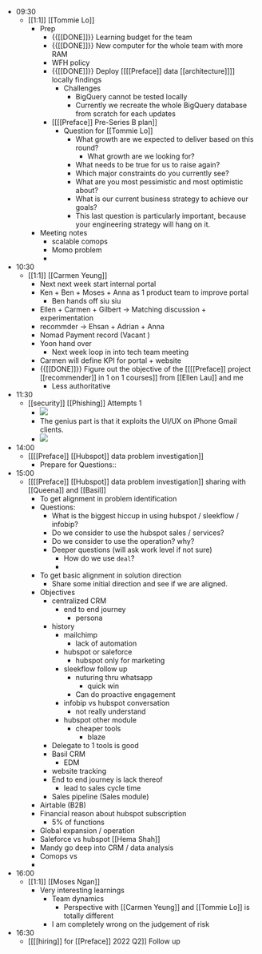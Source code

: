 - 09:30
    - [[1:1]] [[Tommie Lo]]
        - Prep
            - {{[[DONE]]}} Learning budget for the team 
            - {{[[DONE]]}} New computer for the whole team with more RAM 
            - WFH policy
            - {{[[DONE]]}} Deploy [[[[Preface]] data [[architecture]]]] locally findings
                - Challenges
                    - BigQuery cannot be tested locally
                    - Currently we recreate the whole BigQuery database from scratch for each updates
            - [[[[Preface]] Pre-Series B plan]]
                - Question for [[Tommie Lo]]
                    - What growth are we expected to deliver based on this round?
                        - What growth are we looking for?
                    - What needs to be true for us to raise again?
                    - Which major constraints do you currently see?
                    - What are you most pessimistic and most optimistic about?
                    - What is our current business strategy to achieve our goals?
                    - This last question is particularly important, because your engineering strategy will hang on it.
        - Meeting notes
            - scalable comops
            - Momo problem
            - 
- 10:30
    - [[1:1]] [[Carmen Yeung]]
        - Next next week start internal portal
        - Ken + Ben + Moses + Anna as 1 product team to improve portal
            - Ben hands off siu siu
        - Ellen + Carmen + Gilbert -> Matching discussion + experimentation
        - recommder -> Ehsan + Adrian + Anna
        - Nomad Payment record (Vacant )
        - Yoon hand over
            - Next week loop in into tech team meeting
        - Carmen will define KPI for portal + website
        - {{[[DONE]]}}  Figure out the objective of the [[[[Preface]] project [[recommender]] in 1 on 1 courses]] from [[Ellen Lau]] and me
            - Less authoritative
- 11:30
    - [[security]] [[Phishing]] Attempts 1
        - ![](https://firebasestorage.googleapis.com/v0/b/firescript-577a2.appspot.com/o/imgs%2Fapp%2FChaChaanTeng%2FIMB8yd9pqM.png?alt=media&token=30a95b76-2fc1-411d-8559-e270cda15dc9)
        - The genius part is that it exploits the UI/UX on iPhone Gmail clients. 
        - ![](https://firebasestorage.googleapis.com/v0/b/firescript-577a2.appspot.com/o/imgs%2Fapp%2FChaChaanTeng%2FOJqSITFLGF.png?alt=media&token=c9ad2b88-1d57-4004-bb09-aad668a47c73)
- 14:00
    - [[[[Preface]] [[Hubspot]] data problem investigation]]
        - Prepare for Questions::
- 15:00
    - [[[[Preface]] [[Hubspot]] data problem investigation]] sharing with [[Queena]] and [[Basil]]
        - To get alignment in problem identification
        - Questions:
            - What is the biggest hiccup in using hubspot / sleekflow / infobip?
            - Do we consider to use the hubspot sales / services?
            - Do we consider to use the operation? why?
            - Deeper questions (will ask work level if not sure)
                - How do we use `deal`?
                - 
        - To get basic alignment in solution direction
            - Share some initial direction and see if we are aligned.
        - Objectives
            - centralized CRM
                - end to end journey
                    - persona
            - history
                - mailchimp
                    - lack of automation
                - hubspot or saleforce
                    - hubspot only for marketing
                - sleekflow follow up
                    - nuturing thru whatsapp
                        - quick win
                    - Can do proactive engagement
                - infobip vs hubspot conversation
                    - not really understand
                - hubspot other module
                    - cheaper tools 
                        - blaze
            - Delegate to 1 tools is good
            - Basil CRM
                - EDM
            - website tracking
            - End to end journey is lack thereof
                - lead to sales cycle time
            - Sales pipeline (Sales module)
        - Airtable (B2B)
        - Financial reason about hubspot subscription
            - 5% of functions
        - Global expansion / operation
        - Saleforce vs hubspot [[Hema Shah]]
        - Mandy go deep into CRM / data analysis
        - Comops vs 
        - 
- 16:00
    - [[1:1]] [[Moses Ngan]]
        - Very interesting learnings
            - Team dynamics 
                - Perspective with [[Carmen Yeung]] and [[Tommie Lo]] is totally different
            - I am completely wrong on the judgement of risk
- 16:30
    - [[[[hiring]] for [[Preface]] 2022 Q2]] Follow up
